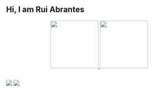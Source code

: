 ## Hi, I am Rui Abrantes
<div align="center">
  <a href="https://github.com/rui-abrantes">
  <img height="130em" src="https://github-readme-stats.vercel.app/api?username=rui-abrantes&show_icons=true&theme=dracula&include_all_commits=true&count_private=true"/>
  <img height="130em" src="https://github-readme-stats.vercel.app/api/top-langs/?username=rui-abrantes&layout=compact&langs_count=7&theme=dracula"/>
</div>

  
  ##
 
<div> 
  <a href = "mailto:ruimiguel.abrantes@gmail.com"><img src="https://img.shields.io/badge/-Gmail-%23333?style=for-the-badge&logo=gmail&logoColor=white" target="_blank"></a>
  <a href="https://www.linkedin.com/in/rui-abrantes-51b3931a3/" target="_blank"><img src="https://img.shields.io/badge/-LinkedIn-%230077B5?style=for-the-badge&logo=linkedin&logoColor=white" target="_blank"></a> 
 
</div>
